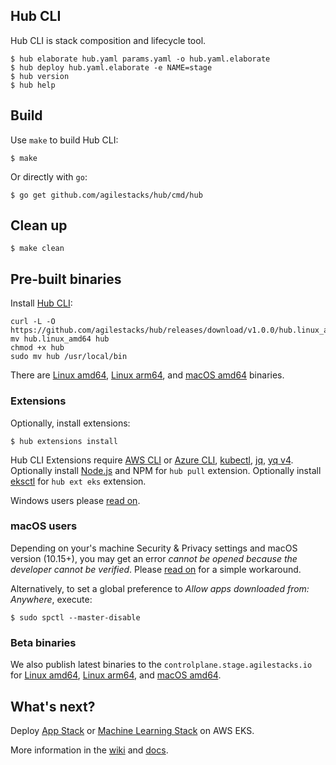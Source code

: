 ## Hub CLI

Hub CLI is stack composition and lifecycle tool.

    $ hub elaborate hub.yaml params.yaml -o hub.yaml.elaborate
    $ hub deploy hub.yaml.elaborate -e NAME=stage
    $ hub version
    $ hub help

## Build

Use `make` to build Hub CLI:

    $ make

Or directly with `go`:

    $ go get github.com/agilestacks/hub/cmd/hub

## Clean up

    $ make clean

## Pre-built binaries

Install [Hub CLI](https://docs.agilestacks.com/article/zrban5vpb5-install-toolbox#hub_cli):

    curl -L -O https://github.com/agilestacks/hub/releases/download/v1.0.0/hub.linux_amd64
    mv hub.linux_amd64 hub
    chmod +x hub
    sudo mv hub /usr/local/bin

There are [Linux amd64](https://github.com/agilestacks/hub/releases/download/v1.0.0/hub.linux_amd64), [Linux arm64](https://github.com/agilestacks/hub/releases/download/v1.0.0/hub.linux_arm64), and [macOS amd64](https://github.com/agilestacks/hub/releases/download/v1.0.0/hub.darwin_amd64) binaries.

### Extensions

Optionally, install extensions:

    $ hub extensions install

Hub CLI Extensions require [AWS CLI] or [Azure CLI], [kubectl], [jq], [yq v4]. Optionally install [Node.js] and NPM for `hub pull` extension. Optionally install [eksctl] for `hub ext eks` extension.

Windows users please [read on](https://docs.agilestacks.com/article/u6a9cq5yya-hub-cli-on-windows).

### macOS users

Depending on your's machine Security & Privacy settings and macOS version (10.15+), you may get an error _cannot be opened because the developer cannot be verified_. Please [read on](https://github.com/hashicorp/terraform/issues/23033#issuecomment-542302933) for a simple workaround.

Alternatively, to set a global preference to _Allow apps downloaded from: Anywhere_, execute:

    $ sudo spctl --master-disable

### Beta binaries

We also publish latest binaries to the `controlplane.stage.agilestacks.io` for [Linux amd64](https://controlplane.stage.agilestacks.io/dist/hub-cli/hub.linux_amd64), [Linux arm64](https://controlplane.stage.agilestacks.io/dist/hub-cli/hub.linux_arm64), and [macOS amd64](https://controlplane.stage.agilestacks.io/dist/hub-cli/hub.darwin_amd64).

## What's next?

Deploy [App Stack](https://github.com/agilestacks/stack-app-eks) or [Machine Learning Stack](https://github.com/agilestacks/stack-ml-eks) on AWS EKS.

More information in the [wiki](https://github.com/agilestacks/hub/wiki) and [docs](https://docs.agilestacks.com).


[AWS CLI]: https://aws.amazon.com/cli/
[Azure CLI]: https://docs.microsoft.com/en-us/cli/azure/
[kubectl]: https://kubernetes.io/docs/reference/kubectl/overview/
[eksctl]: https://eksctl.io
[jq]: https://stedolan.github.io/jq/
[yq v4]: https://github.com/mikefarah/yq
[Node.js]: https://nodejs.org
